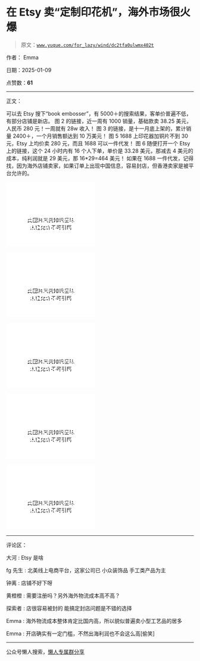# 在 Etsy 卖“定制印花机”，海外市场很火爆

> 原文：[`www.yuque.com/for_lazy/wind/dc2tfa0ulwmx402t`](https://www.yuque.com/for_lazy/wind/dc2tfa0ulwmx402t)

作者： Emma

日期：2025-01-09

点赞数：**61**

* * *

正文：

可以去 Etsy 搜下“book embosser”，有 5000＋的搜索结果，客单价普遍不低，有部分店铺是新店。 图 2 的链接，近一周有
1000 销量，基础款卖 38.25 美元，人民币 280 元！一周就有 28w 收入！ 图 3 的链接，是十一月底上架的，累计销量 2400＋，一个月销售额达到
10 万美元！ 图 5 1688 上印花器加铜片不到 30 元，Etsy 上均价卖 280 元，而且 1688 可以一件代发！ 图 6
随便打开一个 Etsy 上的链接，这个 24 小时内有 16 个人下单，单价是 33.28 美元，那减去 4 美元的成本，纯利润就是 29 美元，那 16*29=464 美元！ 如果在
1688 一件代发，记得找，因为海外店铺卖家，如果订单上出现中国信息，容易封店，但香港卖家是被平台允许的。

![](img/b0e28c5cebcfbefe6ad8f551cf0b713c.png "None")

![](img/42c1f4ffa80d0194008aefd0d27564f6.png "None")

![](img/9375e31e7eccef1fa87c5afc6bd91705.png "None")

![](img/8c89b05f8577080cc77ebf6c43b44c11.png "None")

![](img/aed64b68739703fb6e1c005f3abcb98a.png "None")

* * *

评论区：

大河 : Etsy 是啥

fg 先生 : 北美线上电商平台，这家公司已 小众装饰品 手工类产品为主

钟离 : 店铺不好下呀

黄橙橙 : 需要注册吗？另外海外物流成本高不高？

探索者 : 店很容易被封的 能搞定封店问题是不错的选择

Emma : 海外物流成本整体肯定比国内高，所以貌似普遍卖小型工艺品的居多

Emma : 开店确实有一定门槛，不然出海利润也不会这么高[偷笑]

* * *

公众号懒人搜索，[懒人专属群分享](https://lazybook.fun/#/blog/group)